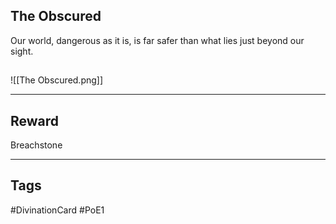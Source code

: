 ## The Obscured
Our world, dangerous as it is, is far safer than what lies just beyond our sight.
## 
![[The Obscured.png]]

---
## Reward
Breachstone

---
## Tags
#DivinationCard
#PoE1